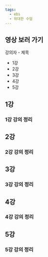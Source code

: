 ```yaml
---
tags:
  - ebs
  - 위대한 수업
---
```

## 영상 보러 가기
강의자 - 제목
- 1강 
- 2강 
- 3강 
- 4강 
- 5강 
## 1강
> 

### 1강 강의 정리


## 2강
> 

### 2강 강의 정리


## 3강
> 

### 3강 강의 정리


## 4강
> 

### 4강 강의 정리


## 5강
> 

### 5강 강의 정리